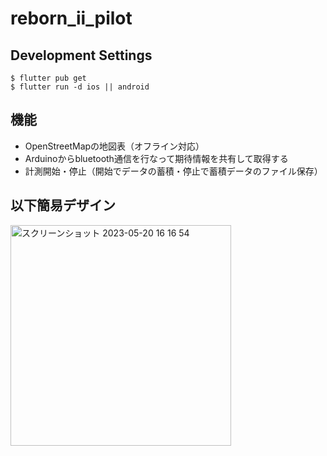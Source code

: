 # reborn_ii_pilot

## Development Settings 
```
$ flutter pub get
$ flutter run -d ios || android
```

## 機能
- OpenStreetMapの地図表（オフライン対応）
- Arduinoからbluetooth通信を行なって期待情報を共有して取得する
- 計測開始・停止（開始でデータの蓄積・停止で蓄積データのファイル保存）

## 以下簡易デザイン


<img width="353" alt="スクリーンショット 2023-05-20 16 16 54" src="https://github.com/teikyo-skyproject/reborn-II-pilot/assets/55475145/2b45e1fc-7f95-4215-bb62-b9ef5404e669">

